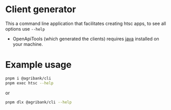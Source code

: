 # Client generator

This a command line application that facilitates creating htsc apps, to see all options use `--help`

- OpenApiTools (which generated the clients) requires [java](https://www.oracle.com/java/technologies/downloads/) installed on your machine.

# Example usage

```bash
pnpm i @agribank/cli
pnpm exec htsc --help
```

or

```bash
pnpm dlx @agribank/cli --help
```
